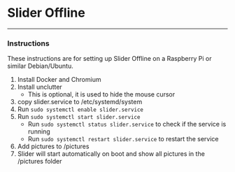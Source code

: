 # Slider Offline
- - -
### Instructions

These instructions are for setting up Slider Offline on a Raspberry Pi or similar Debian/Ubuntu.

1. Install Docker and Chromium
2. Install unclutter
    - This is optional, it is used to hide the mouse cursor
3. copy slider.service to /etc/systemd/system
4. Run `sudo systemctl enable slider.service`
5. Run `sudo systemctl start slider.service`
   - Run `sudo systemctl status slider.service` to check if the service is running
   - Run `sudo systemctl restart slider.service` to restart the service
6. Add pictures to /pictures
7. Slider will start automatically on boot and show all pictures in the /pictures folder